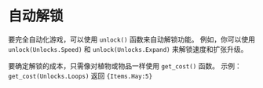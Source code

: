 # 自动解锁
要完全自动化游戏，可以使用 `unlock()` 函数来自动解锁功能。
例如，你可以使用 `unlock(Unlocks.Speed)` 和 `unlock(Unlocks.Expand)` 来解锁速度和扩张升级。

要确定解锁的成本，只需像对植物或物品一样使用 `get_cost()` 函数。
示例：
`get_cost(Unlocks.Loops)`
返回 `{Items.Hay:5}`
